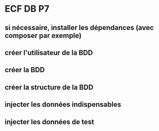 # ECF DB P7

## si nécessaire, installer les dépendances (avec composer par exemple)
## créer l'utilisateur de la BDD
## créer la BDD
## créer la structure de la BDD
## injecter les données indispensables
## injecter les données de test